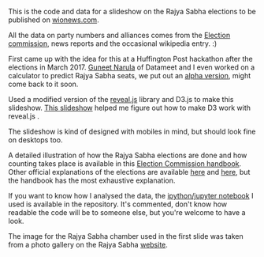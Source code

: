 This is the code and data for a slideshow on the Rajya Sabha elections to be published on [wionews.com](http://www.wionews.com).

All the data on party numbers and alliances comes from the [Election commission](https://eci.nic.in), news reports and the occasional wikipedia entry. :)

First came up with the idea for this at a Huffington Post hackathon after the elections in March 2017. [Guneet Narula](https://twitter.com/guneetnarula) of Datameet and I even worked on a calculator to predict Rajya Sabha seats, we put out an [alpha version](https://sputznik.io/rajyasabhacal/), might come back to it soon. 

Used a modified version of the [reveal.js](http://lab.hakim.se/reveal-js/) library and D3.js to make this slideshow. [This slideshow](http://explunit.github.io/d3_cposc_2014.html#/) helped me figure out how to make D3 work with reveal.js .

The slideshow is kind of designed with mobiles in mind, but should look fine on desktops too.

A detailed illustration of how the Rajya Sabha elections are done and how counting takes place is available in this [Election Commission handbook](http://eci.nic.in/eci_main/ElectoralLaws/HandBooks/Handbook_For_Returning_Officers(Council_Elections).pdf#page=407). Other official explanations of the elections are available [here](http://bit.ly/2hDJubc) and [here](http://rajyasabha.nic.in/rsnew/rsat_work/CHAPTER—3.pdf#page=19), but the handbook has the most exhaustive explanation.

If you want to know how I analysed the data, the [ipython/jupyter notebook](data/alliance_strength_over_time.ipynb) I used is available in the repository. It's commented, don't know how readable the code will be to someone else, but you're welcome to have a look.

The image for the Rajya Sabha chamber used in the first slide was taken from a photo gallery on the Rajya Sabha [website](http://rajyasabha.nic.in/rsnew/picture_gallery/162.asp).
